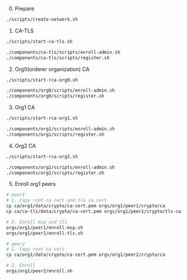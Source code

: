 0. Prepare
```sh
./scripts/create-network.sh
```

1. CA-TLS
```sh
./scripts/start-ca-tls.sh

./components/ca-tls/scripts/enroll-admin.sh
./components/ca-tls/scripts/register.sh
```

2. Org0(orderer organization) CA
```sh
./scripts/start-rca-org0.sh

./components/org0/scripts/enroll-admin.sh
./components/org0/scripts/register.sh
```
3. Org1 CA
```sh
./scripts/start-rca-org1.sh

./components/org1/scripts/enroll-admin.sh
./components/org1/scripts/register.sh
```

4. Org2 CA
```sh
./scripts/start-rca-org2.sh

./components/org2/scripts/enroll-admin.sh
./components/org2/scripts/register.sh
```

5. Enroll org1 peers
```sh
# peer1
# 1. Copy root ca cert and tls ca cert
cp ca/org1/data/crypto/ca-cert.pem orgs/org1/peer1/crypto/ca
cp ca/ca-tls/data/crypto/ca-cert.pem orgs/org1/peer1/crypto/tls-ca

# 2. Enroll msp and tls
orgs/org1/peer1/enroll-msp.sh
orgs/org1/peer1/enroll-tls.sh

# peer2
# 1. Copy root ca cert
cp ca/org1/data/crypto/ca-cert.pem orgs/org1/peer2/crypto/ca

# 2. Enroll
orgs/org1/peer2/enroll.sh
```